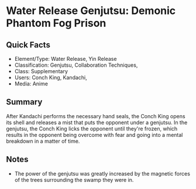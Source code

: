 # Water Release Genjutsu: Demonic Phantom Fog Prison

## Quick Facts
- Element/Type: Water Release, Yin Release
- Classification: Genjutsu, Collaboration Techniques,
- Class: Supplementary
- Users: Conch King, Kandachi,
- Media: Anime

## Summary
After Kandachi performs the necessary hand seals, the Conch King opens its shell and releases a mist that puts the opponent under a genjutsu. In the genjutsu, the Conch King licks the opponent until they're frozen, which results in the opponent being overcome with fear and going into a mental breakdown in a matter of time.

## Notes
- The power of the genjutsu was greatly increased by the magnetic forces of the trees surrounding the swamp they were in.

